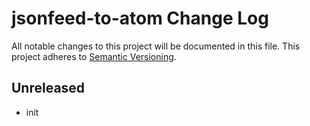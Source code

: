 # jsonfeed-to-atom Change Log
All notable changes to this project will be documented in this file.
This project adheres to [Semantic Versioning](http://semver.org/).

## Unreleased
* init

